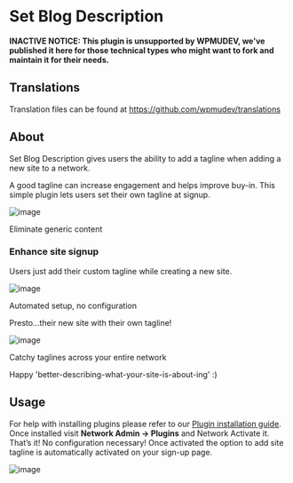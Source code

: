 # Set Blog Description


**INACTIVE NOTICE: This plugin is unsupported by WPMUDEV, we've published it here for those technical types who might want to fork and maintain it for their needs.**

## Translations

Translation files can be found at https://github.com/wpmudev/translations

## About

Set Blog Description gives users the ability to add a tagline when adding a new site to a network.

A good tagline can increase engagement and helps improve buy-in. This simple plugin lets users set their own tagline at signup. 

![image](http://premium.wpmudev.org/wp-content/uploads/2009/09/tagline54.jpg)

 Eliminate generic content

### Enhance site signup

Users just add their custom tagline while creating a new site. 

![image](http://premium.wpmudev.org/wp-content/uploads/2009/09/tagline53.jpg)

 Automated setup, no configuration

 Presto...their new site with their own tagline! 

![image](http://premium.wpmudev.org/wp-content/uploads/2009/09/tagline52.jpg)

 Catchy taglines across your entire network

 Happy 'better-describing-what-your-site-is-about-ing' :)

## Usage

For help with installing plugins please refer to our [Plugin installation guide](https://premium.wpmudev.org/wpmu-manual/installing-regular-plugins-on-wpmu/). Once installed visit **Network Admin -> Plugins** and Network Activate it. That’s it! No configuration necessary! Once activated the option to add site tagline is automatically activated on your sign-up page. 

![image](https://premium.wpmudev.org/wp-content/uploads/2009/09/tagline53.jpg)


